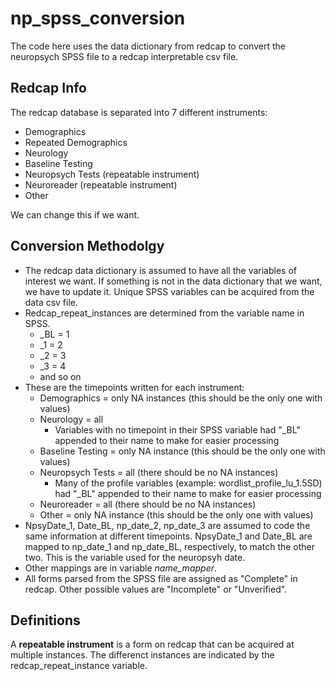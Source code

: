 # np_spss_conversion

The code here uses the data dictionary from redcap to convert the neuropsych SPSS file to a redcap interpretable csv file. 

## Redcap Info
The redcap database is separated into 7 different instruments:
* Demographics
* Repeated Demographics
* Neurology
* Baseline Testing
* Neuropsych Tests  (repeatable instrument)
* Neuroreader       (repeatable instrument)
* Other

We can change this if we want.

## Conversion Methodolgy
* The redcap data dictionary is assumed to have all the variables of interest we want. If something is not in the data dictionary that we want, we have to update it. Unique SPSS variables can be acquired from the data csv file.
* Redcap_repeat_instances are determined from the variable name in SPSS.
  * _BL = 1
  * _1 = 2
  * _2 = 3
  * _3 = 4
  * and so on
* These are the timepoints written for each instrument:
  * Demographics = only NA instances (this should be the only one with values)
  * Neurology = all
    * Variables with no timepoint in their SPSS variable had "_BL" appended to their name to make for easier processing
  * Baseline Testing = only NA instance (this should be the only one with values)
  * Neuropsych Tests = all (there should be no NA instances)
    * Many of the profile variables (example: wordlist_profile_lu_1.5SD) had "_BL" appended to their name to make for easier processing
  * Neuroreader = all (there should be no NA instances)
  * Other = only NA instance (this should be the only one with values)
* NpsyDate_1, Date_BL, np_date_2, np_date_3 are assumed to code the same information at different timepoints. NpsyDate_1 and Date_BL are mapped to np_date_1 and np_date_BL, respectively, to match the other two. This is the variable used for the neuropsyh date.
* Other mappings are in variable *name_mapper*.
* All forms parsed from the SPSS file are assigned as "Complete" in redcap. Other possible values are "Incomplete" or "Unverified". 

## Definitions
A **repeatable instrument** is a form on redcap that can be acquired at multiple instances. The differenct instances are indicated by the redcap_repeat_instance variable.
